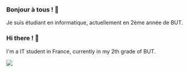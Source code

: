 ### Bonjour à tous ! 👋
Je suis étudiant en informatique, actuellement en 2ème année de BUT.


### Hi there ! 👋
I'm a IT student in France, currently in my 2th grade of BUT.

![](http://github-profile-summary-cards.vercel.app/api/cards/repos-per-language?username=SimonErre&theme=default)
<!--
**SimonErre/SimonErre** is a ✨ _special_ ✨ repository because its `README.md` (this file) appears on your GitHub profile.

Here are some ideas to get you started:

- 🔭 I’m currently working on ...
- 🌱 I’m currently learning ...
- 👯 I’m looking to collaborate on ...
- 🤔 I’m looking for help with ...
- 💬 Ask me about ...
- 📫 How to reach me: ...
- 😄 Pronouns: ...
- ⚡ Fun fact: ...
-->
